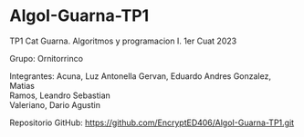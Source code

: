 # AlgoI-Guarna-TP1
TP1 Cat Guarna. Algoritmos y programacion I. 1er Cuat 2023

Grupo: Ornitorrinco

Integrantes:
            Acuna, Luz Antonella
            Gervan, Eduardo Andres
            Gonzalez, Matias  
            Ramos, Leandro Sebastian   
            Valeriano, Dario Agustin

Repositorio GitHub: https://github.com/EncryptED406/AlgoI-Guarna-TP1.git